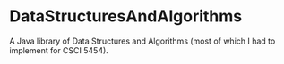 DataStructuresAndAlgorithms
===========================

A Java library of Data Structures and Algorithms (most of which I had to implement for CSCI 5454).